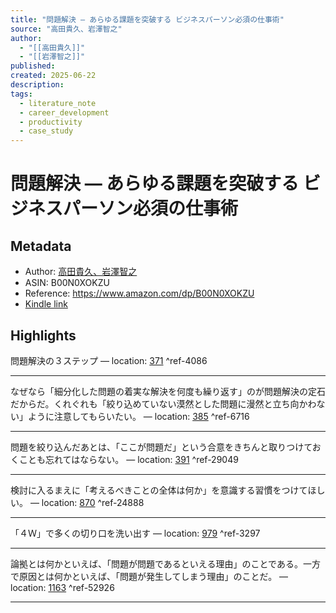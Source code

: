 ```yaml
---
title: "問題解決 ― あらゆる課題を突破する ビジネスパーソン必須の仕事術"
source: "高田貴久、岩澤智之"
author:
  - "[[高田貴久]]"
  - "[[岩澤智之]]"
published: 
created: 2025-06-22
description: 
tags:
  - literature_note
  - career_development
  - productivity
  - case_study
---
```

# 問題解決 ― あらゆる課題を突破する ビジネスパーソン必須の仕事術
## Metadata
* Author: [高田貴久、岩澤智之](https://www.amazon.comundefined)
* ASIN: B00N0XOKZU
* Reference: https://www.amazon.com/dp/B00N0XOKZU
* [Kindle link](kindle://book?action=open&asin=B00N0XOKZU)

## Highlights
問題解決の３ステップ — location: [371](kindle://book?action=open&asin=B00N0XOKZU&location=371) ^ref-4086

---
なぜなら「細分化した問題の着実な解決を何度も繰り返す」のが問題解決の定石だからだ。くれぐれも「絞り込めていない漠然とした問題に漫然と立ち向かわない」ように注意してもらいたい。 — location: [385](kindle://book?action=open&asin=B00N0XOKZU&location=385) ^ref-6716

---
問題を絞り込んだあとは、「ここが問題だ」という合意をきちんと取りつけておくことも忘れてはならない。 — location: [391](kindle://book?action=open&asin=B00N0XOKZU&location=391) ^ref-29049

---
検討に入るまえに「考えるべきことの全体は何か」を意識する習慣をつけてほしい。 — location: [870](kindle://book?action=open&asin=B00N0XOKZU&location=870) ^ref-24888

---
「４Ｗ」で多くの切り口を洗い出す — location: [979](kindle://book?action=open&asin=B00N0XOKZU&location=979) ^ref-3297

---
論拠とは何かといえば、「問題が問題であるといえる理由」のことである。一方で原因とは何かといえば、「問題が発生してしまう理由」のことだ。 — location: [1163](kindle://book?action=open&asin=B00N0XOKZU&location=1163) ^ref-52926

---

